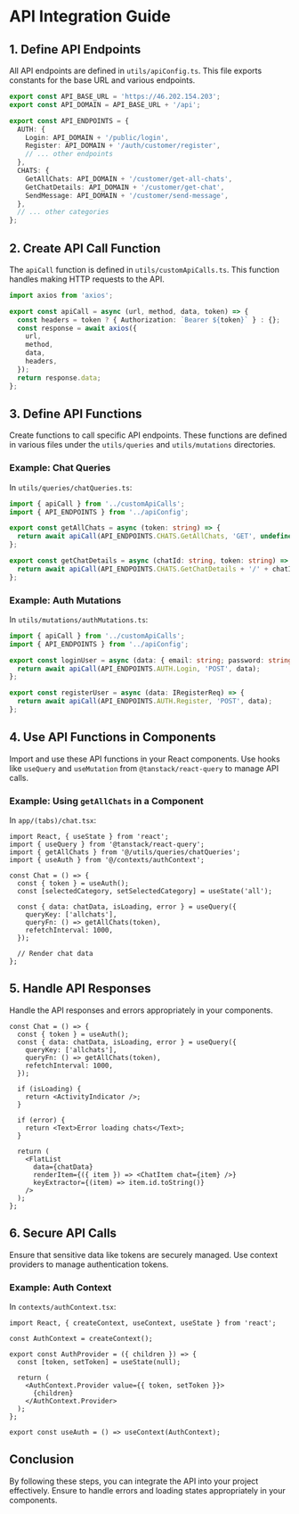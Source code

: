 
# API Integration Guide

## 1. Define API Endpoints
All API endpoints are defined in `utils/apiConfig.ts`. This file exports constants for the base URL and various endpoints.

```ts
export const API_BASE_URL = 'https://46.202.154.203';
export const API_DOMAIN = API_BASE_URL + '/api';

export const API_ENDPOINTS = {
  AUTH: {
    Login: API_DOMAIN + '/public/login',
    Register: API_DOMAIN + '/auth/customer/register',
    // ... other endpoints
  },
  CHATS: {
    GetAllChats: API_DOMAIN + '/customer/get-all-chats',
    GetChatDetails: API_DOMAIN + '/customer/get-chat',
    SendMessage: API_DOMAIN + '/customer/send-message',
  },
  // ... other categories
};
```

## 2. Create API Call Function
The `apiCall` function is defined in `utils/customApiCalls.ts`. This function handles making HTTP requests to the API.

```ts
import axios from 'axios';

export const apiCall = async (url, method, data, token) => {
  const headers = token ? { Authorization: `Bearer ${token}` } : {};
  const response = await axios({
    url,
    method,
    data,
    headers,
  });
  return response.data;
};
```

## 3. Define API Functions
Create functions to call specific API endpoints. These functions are defined in various files under the `utils/queries` and `utils/mutations` directories.

### Example: Chat Queries
In `utils/queries/chatQueries.ts`:

```ts
import { apiCall } from '../customApiCalls';
import { API_ENDPOINTS } from '../apiConfig';

export const getAllChats = async (token: string) => {
  return await apiCall(API_ENDPOINTS.CHATS.GetAllChats, 'GET', undefined, token);
};

export const getChatDetails = async (chatId: string, token: string) => {
  return await apiCall(API_ENDPOINTS.CHATS.GetChatDetails + '/' + chatId, 'GET', undefined, token);
};
```

### Example: Auth Mutations
In `utils/mutations/authMutations.ts`:

```ts
import { apiCall } from '../customApiCalls';
import { API_ENDPOINTS } from '../apiConfig';

export const loginUser = async (data: { email: string; password: string }) => {
  return await apiCall(API_ENDPOINTS.AUTH.Login, 'POST', data);
};

export const registerUser = async (data: IRegisterReq) => {
  return await apiCall(API_ENDPOINTS.AUTH.Register, 'POST', data);
};
```

## 4. Use API Functions in Components
Import and use these API functions in your React components. Use hooks like `useQuery` and `useMutation` from `@tanstack/react-query` to manage API calls.

### Example: Using `getAllChats` in a Component
In `app/(tabs)/chat.tsx`:

```tsx
import React, { useState } from 'react';
import { useQuery } from '@tanstack/react-query';
import { getAllChats } from '@/utils/queries/chatQueries';
import { useAuth } from '@/contexts/authContext';

const Chat = () => {
  const { token } = useAuth();
  const [selectedCategory, setSelectedCategory] = useState('all');

  const { data: chatData, isLoading, error } = useQuery({
    queryKey: ['allchats'],
    queryFn: () => getAllChats(token),
    refetchInterval: 1000,
  });

  // Render chat data
};
```

## 5. Handle API Responses
Handle the API responses and errors appropriately in your components.

```tsx
const Chat = () => {
  const { token } = useAuth();
  const { data: chatData, isLoading, error } = useQuery({
    queryKey: ['allchats'],
    queryFn: () => getAllChats(token),
    refetchInterval: 1000,
  });

  if (isLoading) {
    return <ActivityIndicator />;
  }

  if (error) {
    return <Text>Error loading chats</Text>;
  }

  return (
    <FlatList
      data={chatData}
      renderItem={({ item }) => <ChatItem chat={item} />}
      keyExtractor={(item) => item.id.toString()}
    />
  );
};
```

## 6. Secure API Calls
Ensure that sensitive data like tokens are securely managed. Use context providers to manage authentication tokens.

### Example: Auth Context
In `contexts/authContext.tsx`:

```tsx
import React, { createContext, useContext, useState } from 'react';

const AuthContext = createContext();

export const AuthProvider = ({ children }) => {
  const [token, setToken] = useState(null);

  return (
    <AuthContext.Provider value={{ token, setToken }}>
      {children}
    </AuthContext.Provider>
  );
};

export const useAuth = () => useContext(AuthContext);
```

## Conclusion
By following these steps, you can integrate the API into your project effectively. Ensure to handle errors and loading states appropriately in your components.
